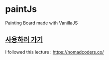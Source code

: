 # paintJs
Painting Board made with VanillaJS

## [사용하러 가기](https://yoonwooseong.github.io/paintJs/)


I followed this lecture : https://nomadcoders.co/
